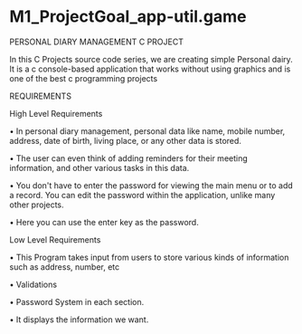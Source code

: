 # M1_ProjectGoal_app-util.game

PERSONAL DIARY MANAGEMENT C PROJECT

In this C Projects source code series, we are creating simple Personal dairy. It is a c console-based application that works without using graphics and is one of the best c programming projects

REQUIREMENTS

High Level Requirements

• In personal diary management, personal data like name, mobile number, address, date of birth, living place, or any other data is stored.

• The user can even think of adding reminders for their meeting information, and other various tasks in this data.

• You don't have to enter the password for viewing the main menu or to add a record. You can edit the password within the application, unlike many other projects.

• Here you can use the enter key as the password.

Low Level Requirements

• This Program takes input from users to store various kinds of information such as address, number, etc

• Validations

• Password System in each section.

• It displays the information we want.
